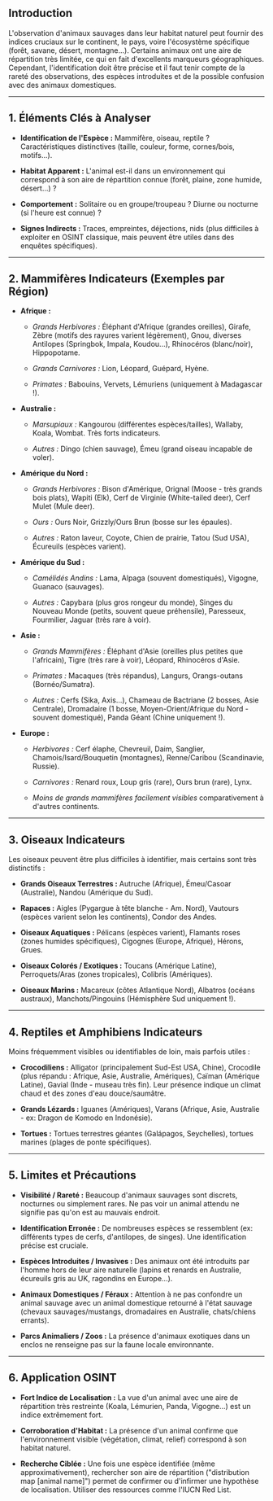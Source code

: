 ## Introduction

  

L'observation d'animaux sauvages dans leur habitat naturel peut fournir des indices cruciaux sur le continent, le pays, voire l'écosystème spécifique (forêt, savane, désert, montagne...). Certains animaux ont une aire de répartition très limitée, ce qui en fait d'excellents marqueurs géographiques. Cependant, l'identification doit être précise et il faut tenir compte de la rareté des observations, des espèces introduites et de la possible confusion avec des animaux domestiques.

  
---
## 1. Éléments Clés à Analyser

  

* **Identification de l'Espèce :** Mammifère, oiseau, reptile ? Caractéristiques distinctives (taille, couleur, forme, cornes/bois, motifs...).

* **Habitat Apparent :** L'animal est-il dans un environnement qui correspond à son aire de répartition connue (forêt, plaine, zone humide, désert...) ?

* **Comportement :** Solitaire ou en groupe/troupeau ? Diurne ou nocturne (si l'heure est connue) ?

* **Signes Indirects :** Traces, empreintes, déjections, nids (plus difficiles à exploiter en OSINT classique, mais peuvent être utiles dans des enquêtes spécifiques).

  
---
## 2. Mammifères Indicateurs (Exemples par Région)

  

* **Afrique :**
	* *Grands Herbivores :* Éléphant d'Afrique (grandes oreilles), Girafe, Zèbre (motifs des rayures varient légèrement), Gnou, diverses Antilopes (Springbok, Impala, Koudou...), Rhinocéros (blanc/noir), Hippopotame.

	* *Grands Carnivores :* Lion, Léopard, Guépard, Hyène.

	* *Primates :* Babouins, Vervets, Lémuriens (uniquement à Madagascar !). 

* **Australie :**

	* *Marsupiaux :* Kangourou (différentes espèces/tailles), Wallaby, Koala, Wombat. Très forts indicateurs. 

	* *Autres :* Dingo (chien sauvage), Émeu (grand oiseau incapable de voler).

* **Amérique du Nord :**

	* *Grands Herbivores :* Bison d'Amérique, Orignal (Moose - très grands bois plats), Wapiti (Elk), Cerf de Virginie (White-tailed deer), Cerf Mulet (Mule deer). 

	* *Ours :* Ours Noir, Grizzly/Ours Brun (bosse sur les épaules).

	* *Autres :* Raton laveur, Coyote, Chien de prairie, Tatou (Sud USA), Écureuils (espèces varient).

* **Amérique du Sud :**

	* *Camélidés Andins :* Lama, Alpaga (souvent domestiqués), Vigogne, Guanaco (sauvages). 

	* *Autres :* Capybara (plus gros rongeur du monde), Singes du Nouveau Monde (petits, souvent queue préhensile), Paresseux, Fourmilier, Jaguar (très rare à voir). 

* **Asie :**

	* *Grands Mammifères :* Éléphant d'Asie (oreilles plus petites que l'africain), Tigre (très rare à voir), Léopard, Rhinocéros d'Asie.

	* *Primates :* Macaques (très répandus), Langurs, Orangs-outans (Bornéo/Sumatra).

	* *Autres :* Cerfs (Sika, Axis...), Chameau de Bactriane (2 bosses, Asie Centrale), Dromadaire (1 bosse, Moyen-Orient/Afrique du Nord - souvent domestiqué), Panda Géant (Chine uniquement !). 

* **Europe :**

	* *Herbivores :* Cerf élaphe, Chevreuil, Daim, Sanglier, Chamois/Isard/Bouquetin (montagnes), Renne/Caribou (Scandinavie, Russie). 

	* *Carnivores :* Renard roux, Loup gris (rare), Ours brun (rare), Lynx.

	* *Moins de grands mammifères facilement visibles* comparativement à d'autres continents.

  
---
## 3. Oiseaux Indicateurs

  

Les oiseaux peuvent être plus difficiles à identifier, mais certains sont très distinctifs :

  

* **Grands Oiseaux Terrestres :** Autruche (Afrique), Émeu/Casoar (Australie), Nandou (Amérique du Sud). 

* **Rapaces :** Aigles (Pygargue à tête blanche - Am. Nord), Vautours (espèces varient selon les continents), Condor des Andes.

* **Oiseaux Aquatiques :** Pélicans (espèces varient), Flamants roses (zones humides spécifiques), Cigognes (Europe, Afrique), Hérons, Grues.

* **Oiseaux Colorés / Exotiques :** Toucans (Amérique Latine), Perroquets/Aras (zones tropicales), Colibris (Amériques).

* **Oiseaux Marins :** Macareux (côtes Atlantique Nord), Albatros (océans austraux), Manchots/Pingouins (Hémisphère Sud uniquement !). 

  
---
## 4. Reptiles et Amphibiens Indicateurs

  

Moins fréquemment visibles ou identifiables de loin, mais parfois utiles :

  

* **Crocodiliens :** Alligator (principalement Sud-Est USA, Chine), Crocodile (plus répandu : Afrique, Asie, Australie, Amériques), Caïman (Amérique Latine), Gavial (Inde - museau très fin). Leur présence indique un climat chaud et des zones d'eau douce/saumâtre. 

* **Grands Lézards :** Iguanes (Amériques), Varans (Afrique, Asie, Australie - ex: Dragon de Komodo en Indonésie).

* **Tortues :** Tortues terrestres géantes (Galápagos, Seychelles), tortues marines (plages de ponte spécifiques).

  
---
## 5. Limites et Précautions

  

* **Visibilité / Rareté :** Beaucoup d'animaux sauvages sont discrets, nocturnes ou simplement rares. Ne pas voir un animal attendu ne signifie pas qu'on est au mauvais endroit.

* **Identification Erronée :** De nombreuses espèces se ressemblent (ex: différents types de cerfs, d'antilopes, de singes). Une identification précise est cruciale.

* **Espèces Introduites / Invasives :** Des animaux ont été introduits par l'homme hors de leur aire naturelle (lapins et renards en Australie, écureuils gris au UK, ragondins en Europe...).

* **Animaux Domestiques / Féraux :** Attention à ne pas confondre un animal sauvage avec un animal domestique retourné à l'état sauvage (chevaux sauvages/mustangs, dromadaires en Australie, chats/chiens errants).

* **Parcs Animaliers / Zoos :** La présence d'animaux exotiques dans un enclos ne renseigne pas sur la faune locale environnante.

  
---
## 6. Application OSINT

  

* **Fort Indice de Localisation :** La vue d'un animal avec une aire de répartition très restreinte (Koala, Lémurien, Panda, Vigogne...) est un indice extrêmement fort.

* **Corroboration d'Habitat :** La présence d'un animal confirme que l'environnement visible (végétation, climat, relief) correspond à son habitat naturel.

* **Recherche Ciblée :** Une fois une espèce identifiée (même approximativement), rechercher son aire de répartition ("distribution map [animal name]") permet de confirmer ou d'infirmer une hypothèse de localisation. Utiliser des ressources comme l'IUCN Red List.